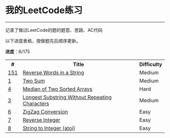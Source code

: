 #	我的LeetCode练习
---
记录了做过LeetCode的题的题意、思路、AC代码

以下进度表格，按做题先后顺序更新。

**进度**：6/175

<table>
<tr>
	<th>#</th>
	<th>Title</th>
	<th>Difficulty</th>
</tr>
<tr>
	<td><a href="https://oj.leetcode.com/problems/reverse-words-in-a-string/" target="_blank">151</a></td>
	<td><a href="./src/Reverse_Words_in_a_String/README.md">Reverse Words in a String</a></td>
	<td>Medium</td>
</tr>
<tr>
	<td><a href="https://oj.leetcode.com/problems/two-sum/" target="_blank">1</a></td>
	<td><a href="./src/Two_Sum/README.md">Two Sum</a></td>
	<td>Medium</td>
</tr>
<tr>
	<td><a href="https://oj.leetcode.com/problems/median-of-two-sorted-arrays/" target="_blank">4</a></td>
	<td><a href="./src/Median_of_Two_Sorted_Arrays/README.md">Median of Two Sorted Arrays</a></td>
	<td>Hard</td>
</tr>
<tr>
	<td><a href="https://oj.leetcode.com/problems/longest-substring-without-repeating-characters/" target="_blank">3</a></td>
	<td><a href="./src/Longest_Substring_Without_Repeating_Characters/README.md">Longest Substring Without Repeating Characters</a></td>
	<td>Medium</td>
</tr>
<tr>
	<td><a href="https://oj.leetcode.com/problems/zigzag-conversion/" target="_blank">6</a></td>
	<td><a href="./src/zigzag_conversion/README.md">ZigZag Conversion</a></td>
	<td>Easy</td>
</tr>
<tr>
	<td><a href="https://oj.leetcode.com/problems/reverse-integer/" target="_blank">7</a></td>
	<td><a href="./src/reverse_integer/README.md">Reverse Integer</a></td>
	<td>Easy</td>
</tr>
<tr>
	<td><a href="https://leetcode.com/problems/string-to-integer-atoi/" target="_blank">8</a></td>
	<td><a href="./src/string_to_integer_atoi/README.md">String to Integer (atoi) </a></td>
	<td>Easy</td>
</tr>
</table>